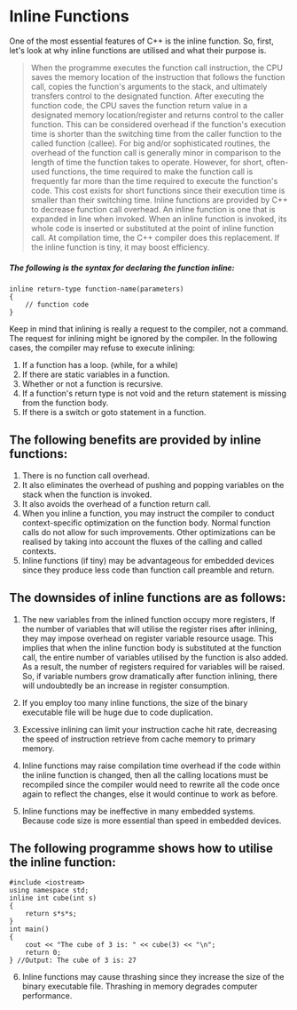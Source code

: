 # Inline Functions
One of the most essential features of C++ is the inline function. So, first, let's look at why inline functions are utilised and what their purpose is.
> When the programme executes the function call instruction, the CPU saves the memory location of the instruction that follows the function call, copies the function's arguments to the stack, and ultimately transfers control to the designated function. After executing the function code, the CPU saves the function return value in a designated memory location/register and returns control to the caller function. This can be considered overhead if the function's execution time is shorter than the switching time from the caller function to the called function (callee).
> For big and/or sophisticated routines, the overhead of the function call is generally minor in comparison to the length of time the function takes to operate. However, for short, often-used functions, the time required to make the function call is frequently far more than the time required to execute the function's code. This cost exists for short functions since their execution time is smaller than their switching time.
> Inline functions are provided by C++ to decrease function call overhead. An inline function is one that is expanded in line when invoked. When an inline function is invoked, its whole code is inserted or substituted at the point of inline function call. At compilation time, the C++ compiler does this replacement. If the inline function is tiny, it may boost efficiency.
##### The following is the syntax for declaring the function inline:
```
inline return-type function-name(parameters)
{
    // function code
}  
```
Keep in mind that inlining is really a request to the compiler, not a command. The request for inlining might be ignored by the compiler. In the following cases, the compiler may refuse to execute inlining:
1) If a function has a loop. (while, for a while)
2) If there are static variables in a function.
3) Whether or not a function is recursive.
4) If a function's return type is not void and the return statement is missing from the function body.
5) If there is a switch or goto statement in a function.

## The following benefits are provided by inline functions:
1) There is no function call overhead.
2) It also eliminates the overhead of pushing and popping variables on the stack when the function is invoked.
3) It also avoids the overhead of a function return call.
4) When you inline a function, you may instruct the compiler to conduct context-specific optimization on the function body. Normal function calls do not allow for such improvements. Other optimizations can be realised by taking into account the fluxes of the calling and called contexts.
5) Inline functions (if tiny) may be advantageous for embedded devices since they produce less code than function call preamble and return.

## The downsides of inline functions are as follows:
1) The new variables from the inlined function occupy more registers, If the number of variables that will utilise the register rises after inlining, they may impose overhead on register variable resource usage. This implies that when the inline function body is substituted at the function call, the entire number of variables utilised by the function is also added. As a result, the number of registers required for variables will be raised. So, if variable numbers grow dramatically after function inlining, there will undoubtedly be an increase in register consumption.

2) If you employ too many inline functions, the size of the binary executable file will be huge due to code duplication.

3) Excessive inlining can limit your instruction cache hit rate, decreasing the speed of instruction retrieve from cache memory to primary memory.

4) Inline functions may raise compilation time overhead if the code within the inline function is changed, then all the calling locations must be recompiled since the compiler would need to rewrite all the code once again to reflect the changes, else it would continue to work as before.

5) Inline functions may be ineffective in many embedded systems. Because code size is more essential than speed in embedded devices.

## The following programme shows how to utilise the inline function:
```
#include <iostream>
using namespace std;
inline int cube(int s)
{
	return s*s*s;
}
int main()
{
	cout << "The cube of 3 is: " << cube(3) << "\n";
	return 0;
} //Output: The cube of 3 is: 27
```

6) Inline functions may cause thrashing since they increase the size of the binary executable file. Thrashing in memory degrades computer performance.
